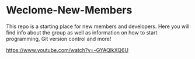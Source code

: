 # Weclome-New-Members
This repo is a starting place for new members and developers. Here you will find info about the group as well as information on how to start programming, Git version control and more!




https://www.youtube.com/watch?v=-GYAQlkXQ6U
